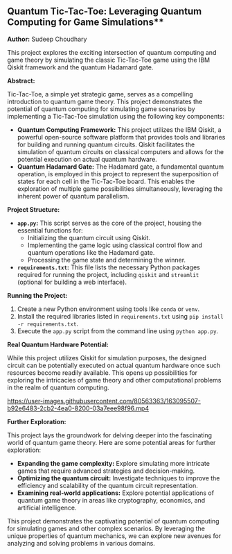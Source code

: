 ## Quantum Tic-Tac-Toe: Leveraging Quantum Computing for Game Simulations**

**Author:** Sudeep Choudhary

This project explores the exciting intersection of quantum computing and game theory by simulating the classic Tic-Tac-Toe game using the IBM Qiskit framework and the quantum Hadamard gate.

**Abstract:**

Tic-Tac-Toe, a simple yet strategic game, serves as a compelling introduction to quantum game theory. This project demonstrates the potential of quantum computing for simulating game scenarios by implementing a Tic-Tac-Toe simulation using the following key components:

* **Quantum Computing Framework:** This project utilizes the IBM Qiskit, a powerful open-source software platform that provides tools and libraries for building and running quantum circuits. Qiskit facilitates the simulation of quantum circuits on classical computers and allows for the potential execution on actual quantum hardware.
* **Quantum Hadamard Gate:** The Hadamard gate, a fundamental quantum operation, is employed in this project to represent the superposition of states for each cell in the Tic-Tac-Toe board. This enables the exploration of multiple game possibilities simultaneously, leveraging the inherent power of quantum parallelism.

**Project Structure:**

* **`app.py`:** This script serves as the core of the project, housing the essential functions for:
    * Initializing the quantum circuit using Qiskit.
    * Implementing the game logic using classical control flow and quantum operations like the Hadamard gate.
    * Processing the game state and determining the winner.
* **`requirements.txt`:** This file lists the necessary Python packages required for running the project, including `qiskit` and `streamlit` (optional for building a web interface).

**Running the Project:**

1. Create a new Python environment using tools like `conda` or `venv`.
2. Install the required libraries listed in `requirements.txt` using `pip install -r requirements.txt`.
3. Execute the `app.py` script from the command line using `python app.py`.

**Real Quantum Hardware Potential:**

While this project utilizes Qiskit for simulation purposes, the designed circuit can be potentially executed on actual quantum hardware once such resources become readily available. This opens up possibilities for exploring the intricacies of game theory and other computational problems in the realm of quantum computing.

https://user-images.githubusercontent.com/80563363/163095507-b92e6483-2cb2-4ea0-8200-03a7eee98f96.mp4

**Further Exploration:**

This project lays the groundwork for delving deeper into the fascinating world of quantum game theory. Here are some potential areas for further exploration:

* **Expanding the game complexity:** Explore simulating more intricate games that require advanced strategies and decision-making.
* **Optimizing the quantum circuit:** Investigate techniques to improve the efficiency and scalability of the quantum circuit representation.
* **Examining real-world applications:** Explore potential applications of quantum game theory in areas like cryptography, economics, and artificial intelligence.

This project demonstrates the captivating potential of quantum computing for simulating games and other complex scenarios. By leveraging the unique properties of quantum mechanics, we can explore new avenues for analyzing and solving problems in various domains.
